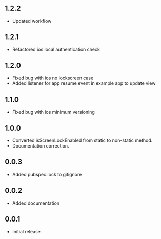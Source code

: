 ## 1.2.2

- Updated workflow

## 1.2.1

- Refactored ios local authentication check

## 1.2.0

- Fixed bug with ios no lockscreen case
- Added listener for app resume event in example app to update view

## 1.1.0

- Fixed bug with ios minimum versioning

## 1.0.0

- Converted isScreenLockEnabled from static to non-static method.
- Documentation correction.

## 0.0.3

- Added pubspec.lock to gitignore

## 0.0.2

- Added documentation

## 0.0.1

- Initial release
